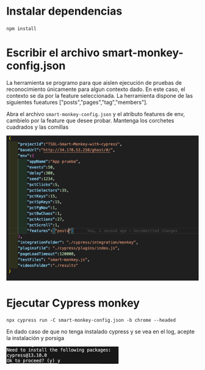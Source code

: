 # Instalar dependencias
`npm install`

# Escribir el archivo smart-monkey-config.json

La herramienta se programo para que aislen ejecución de pruebas de reconocimiento únicamente para algun contexto dado. En este caso, el contexto se da por la feature seleccionada. La herramienta dispone de las siguientes fueatures ["posts","pages","tag","members"].

Abra el archivo `smart-monkey-config.json` y el atributo features de env, cambielo por la feature que desee probar. Mantenga los corchetes cuadrados y las comillas

![alt text](image.png)

# Ejecutar Cypress monkey
`npx cypress run -C smart-monkey-config.json -b chrome --headed`

En dado caso de que no tenga instalado cypress y se vea en el log, acepte la instalación y porsiga

![alt text](image-1.png)
